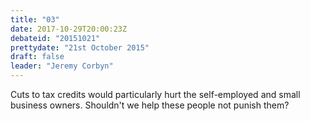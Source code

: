 ```yaml
---
title: "03"
date: 2017-10-29T20:00:23Z
debateid: "20151021"
prettydate: "21st October 2015"
draft: false
leader: "Jeremy Corbyn"
---
```


Cuts to tax credits would particularly hurt the self-employed and small business owners. Shouldn't we help these people not punish them?